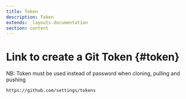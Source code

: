 ```yaml
---
title: Token
description: Token
extends: _layouts.documentation
section: content
---
```


# Link to create a Git Token {#token}

NB: Token must be used instead of password when cloning, pulling and pushing


```bash
https://github.com/settings/tokens
```